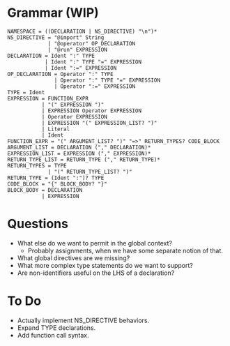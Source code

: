# Grammar (WIP)

    NAMESPACE = ((DECLARATION | NS_DIRECTIVE) "\n")*
    NS_DIRECTIVE = "@import" String
                 | "@operator" OP_DECLARATION
                 | "@run" EXPRESSION
    DECLARATION = Ident ":" TYPE
                | Ident ":" TYPE "=" EXPRESSION
                | Ident ":=" EXPRESSION
    OP_DECLARATION = Operator ":" TYPE
                   | Operator ":" TYPE "=" EXPRESSION
                   | Operator ":=" EXPRESSION
    TYPE = Ident
    EXPRESSION = FUNCTION_EXPR
               | "(" EXPRESSION ")"
               | EXPRESSION Operator EXPRESSION
               | Operator EXPRESSION
               | EXPRESSION "(" EXPRESSION_LIST? ")"
               | Literal
               | Ident
    FUNCTION_EXPR = "(" ARGUMENT_LIST? ")" "=>" RETURN_TYPES? CODE_BLOCK
    ARGUMENT_LIST = DECLARATION ("," DECLARATION)*
    EXPRESSION_LIST = EXPRESSION ("," EXPRESSION)*
    RETURN_TYPE_LIST = RETURN_TYPE ("," RETURN_TYPE)*
    RETURN_TYPES = TYPE
                 | "(" RETURN_TYPE_LIST? ")"
    RETURN_TYPE = (Ident ":")? TYPE
    CODE_BLOCK = "{" BLOCK_BODY? "}"
    BLOCK_BODY = DECLARATION
               | EXPRESSION

# Questions

* What else do we want to permit in the global context?
  * Probably assignments, when we have some separate notion of that.
* What global directives are we missing?
* What more complex type statements do we want to support?
* Are non-identifiers useful on the LHS of a declaration?

# To Do

* Actually implement NS_DIRECTIVE behaviors.
* Expand TYPE declarations.
* Add function call syntax.
